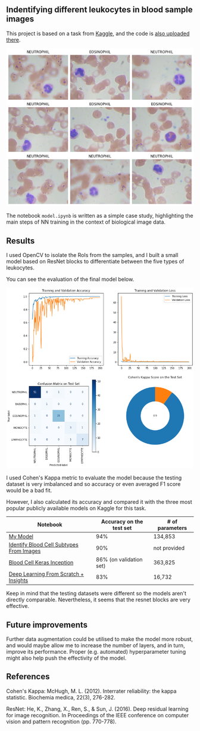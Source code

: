 ## Indentifying different leukocytes in blood sample images

This project is based on a task from [Kaggle](https://www.kaggle.com/paultimothymooney/blood-cells), and the code is [also uploaded there](https://www.kaggle.com/eugleo/opencv-object-selection-tensorflow-94-test-acc).

![The input of the model is a 640 x 280 image of a blood sample](images/data.png)

The notebook `model.ipynb` is written as a simple case study, highlighting the main steps of NN training in the context of biological image data.


## Results

I used OpenCV to isolate the RoIs from the samples, and I built a small model based on ResNet blocks to differentiate between the five types of leukocytes.

You can see the evaluation of the final model below.

![The evaluation of the final model](images/model.png)

I used Cohen's Kappa metric to evaluate the model because the testing dataset is very imbalanced and so accuracy or even averaged F1 score would be a bad fit.

However, I also calculated its accuracy and compared it with the three most popular publicly available models on Kaggle for this task.

| Notebook                                                                                                                  | Accuracy on the test set | # of parameters |
|---------------------------------------------------------------------------------------------------------------------------|--------------------------|-----------------|
| [My Model](https://www.kaggle.com/eugleo/opencv-object-selection-tensorflow-94-test-acc/) | 94% | 134,853 |
| [Identify Blood Cell Subtypes From Images](https://www.kaggle.com/paultimothymooney/identify-blood-cell-subtypes-from-images) | 90%                      | not provided    |
| [Blood Cell Keras Inception](https://www.kaggle.com/kartiksharma522/blood-cell-keras-inception)                               | 86% (on validation set)  | 363,825         |
| [Deep Learning From Scratch + Insights](https://www.kaggle.com/placidpanda/deep-learning-from-scratch-insights)              | 83%                      | 16,732          |

Keep in mind that the testing datasets were different so the models aren't directly comparable. Nevertheless, it seems that the resnet blocks are very effective.

## Future improvements

Further data augmentation could be utilised to make the model more robust, and would maybe allow me to increase the number of layers, and in turn, improve its performance. Proper (e.g. automated) hyperparameter tuning might also help push the effectivity of the model.

## References

Cohen's Kappa: McHugh, M. L. (2012). Interrater reliability: the kappa statistic. Biochemia medica, 22(3), 276-282.

ResNet: He, K., Zhang, X., Ren, S., & Sun, J. (2016). Deep residual learning for image recognition. In Proceedings of the IEEE conference on computer vision and pattern recognition (pp. 770-778).
